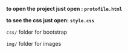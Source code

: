 **to open the project just open : `protofile.html`**

**to see the css just open: `style.css`**

`css/` folder for bootstrap

`img/` folder for images